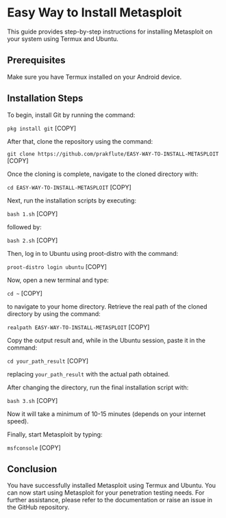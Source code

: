 # Easy Way to Install Metasploit

This guide provides step-by-step instructions for installing Metasploit on your system using Termux and Ubuntu.

## Prerequisites

Make sure you have Termux installed on your Android device.

## Installation Steps

To begin, install Git by running the command:

`pkg install git` [COPY]

After that, clone the repository using the command:

`git clone https://github.com/prakflute/EASY-WAY-TO-INSTALL-METASPLOIT` [COPY]

Once the cloning is complete, navigate to the cloned directory with:

`cd EASY-WAY-TO-INSTALL-METASPLOIT` [COPY]

Next, run the installation scripts by executing:

`bash 1.sh` [COPY]

followed by:

`bash 2.sh` [COPY]

Then, log in to Ubuntu using proot-distro with the command:

`proot-distro login ubuntu` [COPY]

Now, open a new terminal and type:

`cd ~` [COPY]

to navigate to your home directory. Retrieve the real path of the cloned directory by using the command:

`realpath EASY-WAY-TO-INSTALL-METASPLOIT` [COPY]

Copy the output result and, while in the Ubuntu session, paste it in the command:

`cd your_path_result` [COPY]

replacing `your_path_result` with the actual path obtained.

After changing the directory, run the final installation script with:

`bash 3.sh` [COPY]

Now it will take a minimum of 10-15 minutes (depends on your internet speed).

Finally, start Metasploit by typing:

`msfconsole` [COPY]

## Conclusion

You have successfully installed Metasploit using Termux and Ubuntu. You can now start using Metasploit for your penetration testing needs. For further assistance, please refer to the documentation or raise an issue in the GitHub repository.

